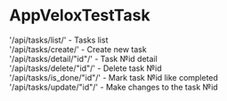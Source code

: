 # AppVeloxTestTask
'/api/tasks/list/' - Tasks list  
'/api/tasks/create/' - Create new task  
'/api/tasks/detail/"id"/' - Task №id detail    
'/api/tasks/delete/"id"/' - Delete task №id  
'/api/tasks/is_done/"id"/' - Mark task №id like completed  
'/api/tasks/update/"id"/' - Make changes to the task №id  
